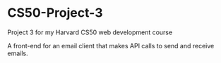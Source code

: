 # CS50-Project-3
Project 3 for my Harvard CS50 web development course

A front-end for an email client that makes API calls to send and receive emails.
